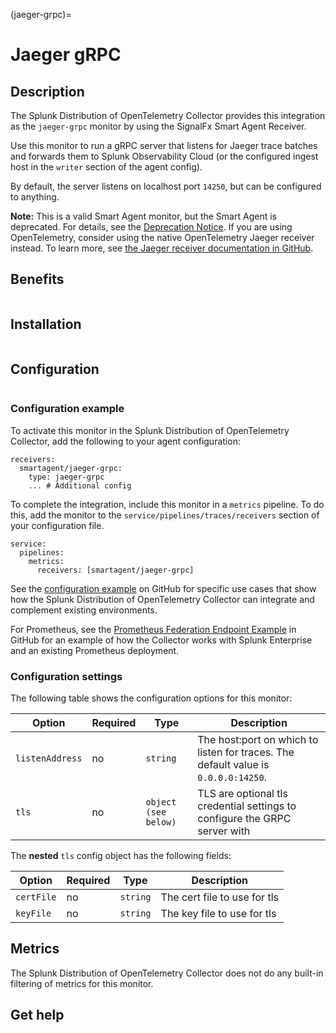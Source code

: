 (jaeger-grpc)=

# Jaeger gRPC

<meta name="Description" content="Use this Splunk Observability Cloud integration for the Jaeger gRCP monitor. See benefits, install, configuration, and metrics">

## Description

The Splunk Distribution of OpenTelemetry Collector provides this integration as the `jaeger-grpc` monitor by using the SignalFx Smart Agent Receiver.

Use this monitor to run a gRPC server that listens for Jaeger trace batches and forwards them to Splunk Observability Cloud (or the configured ingest host in the `writer` section of the agent config).

By default, the server listens on localhost port `14250`, but can be configured to anything.

**Note:** This is a valid Smart Agent monitor, but the Smart Agent is deprecated. For details, see the [Deprecation Notice](https://github.com/signalfx/signalfx-agent/blob/main/docs/smartagent-deprecation-notice.md). If you are using OpenTelemetry, consider using the native OpenTelemetry Jaeger receiver instead. To learn more, see [the Jaeger receiver documentation in GitHub](https://github.com/open-telemetry/opentelemetry-collector-contrib/tree/main/receiver/jaegerreceiver).


## Benefits

```{include} /_includes/benefits.md
```

## Installation

```{include} /_includes/collector-installation.md
```

## Configuration

```{include} /_includes/configuration.md
```
### Configuration example

To activate this monitor in the Splunk Distribution of OpenTelemetry Collector, add the following to your agent configuration:

```
receivers:
  smartagent/jaeger-grpc: 
    type: jaeger-grpc
    ... # Additional config
```


To complete the integration, include this monitor  in a `metrics` pipeline. To do this, add the monitor to the `service/pipelines/traces/receivers` section of your configuration file.

```
service:
  pipelines:
    metrics:
      receivers: [smartagent/jaeger-grpc]
```

See the [configuration example](https://github.com/signalfx/splunk-otel-collector/tree/main/examples) on GitHub for specific use cases that show how the Splunk Distribution of OpenTelemetry Collector can integrate and complement existing environments.

For Prometheus, see the [Prometheus Federation Endpoint Example](https://github.com/signalfx/splunk-otel-collector/tree/main/examples/prometheus-federation) in GitHub for an example of how the Collector works with Splunk Enterprise and an existing Prometheus deployment.

### Configuration settings

The following table shows the configuration options for this monitor:
  
| Option | Required | Type | Description |
| --- | --- | --- | --- |
| `listenAddress` | no | `string` | The host:port on which to listen for traces. The default value is `0.0.0.0:14250`. |
| `tls` | no | `object (see below)` | TLS are optional tls credential settings to configure the GRPC server with |

The **nested** `tls` config object has the following fields:

| Option | Required | Type | Description |
| --- | --- | --- | --- |
| `certFile` | no | `string` | The cert file to use for tls |
| `keyFile` | no | `string` | The key file to use for tls |

## Metrics

The Splunk Distribution of OpenTelemetry Collector does not do any built-in filtering of metrics for this monitor.

## Get help

```{include} /_includes/troubleshooting.md
```
